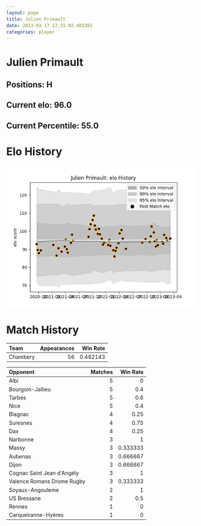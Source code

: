 ```yaml
---  
layout: page  
title: Julien Primault  
date: 2023-03-17 17:31:02.403382  
categories: player  
---
```

# Julien Primault

## Positions: H

## Current elo: 96.0

## Current Percentile: 55.0

# Elo History


![elo history](history_JulienPrimault.png)
# Match History


| Team     |   Appearances |   Win Rate |
|:---------|--------------:|-----------:|
| Chambery |            56 |   0.482143 |

| Opponent                   |   Matches |   Win Rate |
|:---------------------------|----------:|-----------:|
| Albi                       |         5 |   0        |
| Bourgoin-Jallieu           |         5 |   0.4      |
| Tarbes                     |         5 |   0.6      |
| Nice                       |         5 |   0.4      |
| Blagnac                    |         4 |   0.25     |
| Suresnes                   |         4 |   0.75     |
| Dax                        |         4 |   0.25     |
| Narbonne                   |         3 |   1        |
| Massy                      |         3 |   0.333333 |
| Aubenas                    |         3 |   0.666667 |
| Dijon                      |         3 |   0.666667 |
| Cognac Saint Jean d'Angély |         3 |   1        |
| Valence Romans Drome Rugby |         3 |   0.333333 |
| Soyaux-Angouleme           |         2 |   1        |
| US Bressane                |         2 |   0.5      |
| Rennes                     |         1 |   0        |
| Carqueiranne-Hyères        |         1 |   0        |